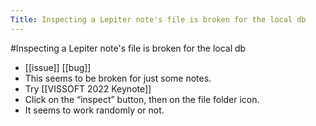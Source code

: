 ---Title: Inspecting a Lepiter note's file is broken for the local db---#Inspecting a Lepiter note's file is broken for the local db- [[issue]] [[bug]]- This seems to be broken for just some notes.- Try [[VISSOFT 2022 Keynote]]- Click on the “inspect” button, then on the file folder icon.- It seems to work randomly or not.